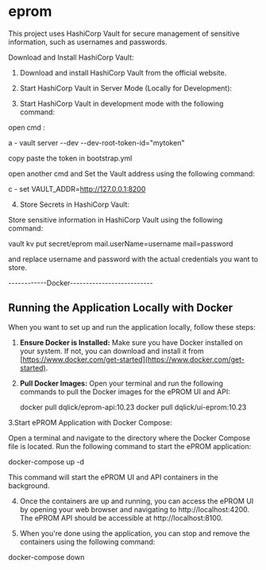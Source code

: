 # eprom

This project uses HashiCorp Vault for secure management of sensitive information, such as usernames and passwords.

Download and Install HashiCorp Vault:

1. Download and install HashiCorp Vault from the official website.

2. Start HashiCorp Vault in Server Mode (Locally for Development):

3. Start HashiCorp Vault in development mode with the following command:

open cmd :

 a - vault server --dev --dev-root-token-id="mytoken"
 
 copy paste the token in bootstrap.yml
 
open another cmd and Set the Vault address using the following command:

 c - set VAULT_ADDR=http://127.0.0.1:8200

4. Store Secrets in HashiCorp Vault:

Store sensitive information in HashiCorp Vault using the following command:

vault kv put secret/eprom mail.userName=username mail=password

and replace username and password with the actual credentials you want to store.

------------Docker--------------------------
## Running the Application Locally with Docker

When you want to set up and run the application locally, follow these steps:

1. **Ensure Docker is Installed:**
   Make sure you have Docker installed on your system. If not, you can download and install it from [https://www.docker.com/get-started](https://www.docker.com/get-started).

2. **Pull Docker Images:**
   Open your terminal and run the following commands to pull the Docker images for the ePROM UI and API:


   docker pull dqlick/eprom-api:10.23
   docker pull dqlick/ui-eprom:10.23
   
3.Start ePROM Application with Docker Compose:

Open a terminal and navigate to the directory where the Docker Compose file is located.
Run the following command to start the ePROM application:

  docker-compose up -d
  
  
This command will start the ePROM UI and API containers in the background.


4. Once the containers are up and running, you can access the ePROM UI by opening your web browser and navigating to http://localhost:4200.
The ePROM API should be accessible at http://localhost:8100.



5. When you're done using the application, you can stop and remove the containers using the following command:

docker-compose down

